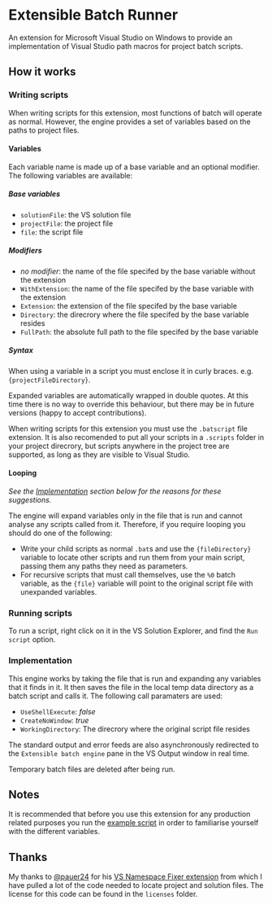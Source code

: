 # Extensible Batch Runner
An extension for Microsoft Visual Studio on Windows to provide an implementation of Visual Studio path macros for project batch scripts.

## How it works
### Writing scripts
When writing scripts for this extension, most functions of batch will operate as normal. However, the engine provides a set of variables based on the paths to project files.

#### Variables
Each variable name is made up of a base variable and an optional modifier.
The following variables are available:
##### Base variables
* `solutionFile`: the VS solution file
* `projectFile`: the project file
* `file`: the script file
##### Modifiers
* _no modifier_: the name of the file specifed by the base variable without the extension
* `WithExtension`: the name of the file specifed by the base variable with the extension
* `Extension`: the extension of the file specifed by the base variable
* `Directory`: the direcrory where the file specifed by the base variable resides
* `FullPath`: the absolute full path to the file specifed by the base variable

##### Syntax
When using a variable in a script you must enclose it in curly braces. e.g. `{projectFileDirectory}`.

Expanded variables are automatically wrapped in double quotes. At this time there is no way to override this behaviour, but there may be in future versions (happy to accept contributions).

When writing scripts for this extension you must use the `.batscript` file extension. It is also recomended to put all your scripts in a `.scripts` folder in your project direcrory, but scripts anywhere in the project tree are supported, as long as they are visible to Visual Studio.

#### Looping
_See the [Implementation](#Implementation) section below for the reasons for these suggestions._

The engine will expand variables only in the file that is run and cannot analyse any scripts called from it. Therefore, if you require looping you should do one of the following:
* Write your child scripts as normal `.bat`s and use the `{fileDirectory}` variable to locate other scripts and run them from your main script, passing them any paths they need as parameters.
* For recursive scripts that must call themselves, use the `%0` batch variable, as the `{file}` variable will point to the original script file with unexpanded variables.

### Running scripts
To run a script, right click on it in the VS Solution Explorer, and find the `Run script` option.

### Implementation
This engine works by taking the file that is run and expanding any variables that it finds in it. It then saves the file in the local temp data directory as a batch script and calls it.
The following call paramaters are used:
* `UseShellExecute`: _false_
* `CreateNoWindow`: _true_
* `WorkingDirectory`: The direcrory where the original script file resides

The standard output and error feeds are also asynchronously redirected to the `Extensible batch engine` pane in the VS Output window in real time.

Temporary batch files are deleted after being run.

## Notes
It is recommended that before you use this extension for any production related purposes you run the [example script](../master/ExtensibleBatchRunner/.scripts/test.batscript) in order to familiarise yourself with the different variables.

## Thanks
My thanks to [@pauer24](https://github.com/pauer24/) for his [VS Namespace Fixer extension](https://github.com/pauer24/VsNamespaceFixer/) from which I have pulled a lot of the code needed to locate project and solution files. The license for this code can be found in the `licenses` folder.
